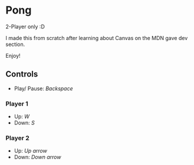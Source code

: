 # Pong
2-Player only :D

I made this from scratch after learning about Canvas on the MDN gave dev section.

Enjoy!

## Controls

- Play/ Pause: *Backspace*

### Player 1
- Up: *W*
- Down: *S*

### Player 2
- Up: *Up arrow*
- Down: *Down arrow*
